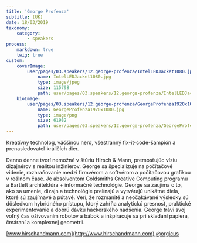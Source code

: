 ```yaml
---
title: 'George Profenza'
subtitle: (UK)
date: 18/03/2019
taxonomy:
    category:
        - speakers
process:
    markdown: true
    twig: true
custom:
    coverImage:
        user/pages/03.speakers/12.george-profenza/IntelLEDJacket1080.jpg:
            name: IntelLEDJacket1080.jpg
            type: image/jpeg
            size: 115798
            path: user/pages/03.speakers/12.george-profenza/IntelLEDJacket1080.jpg
    bioImage:
        user/pages/03.speakers/12.george-profenza/GeorgeProfenza1920x1080.jpg:
            name: GeorgeProfenza1920x1080.jpg
            type: image/png
            size: 61982
            path: user/pages/03.speakers/12.george-profenza/GeorgeProfenza1920x1080.jpg
---
```


Kreatívny technolog, väčšinou nerd, všestranný fix-it-code-šampión a prenasledovateľ králičích dier.
 
Denno denne tvorí nemožné v štúriu Hirsch & Mann, premosťujúc víziu dizajnérov s realitou inžinierov. George sa špecializuje na počítačové videnie, rozhraňovanie medzi firmvérom a softvérom a počítačovou grafikou v reálnom čase. Je absolventom Goldsmiths Creative Computing programu a Bartlett architektúra + informačné technológie. George sa zaujíma o to, ako sa umenie, dizajn a technológie prelínajú a vytvárajú unikátne diela, ktoré sú zaujímavé a pútavé. Verí, že rozmanité a neočakávané výsledky sú dôsledkom hybridného prístupu, ktorý zahŕňa analytickú presnosť, praktické experimentovanie a dobrú dávku hackerského nadšenia.
George trávi svoj voľný čas oživovaním robotov a bábok a inšpirácuje sa pri skladaní papiera, čmáraní a komplexnej geometrii.
 
[www.hirschandmann.com](http://www.hirschandmann.com)
[@orgicus](https://twitter.com/orgicus/)

